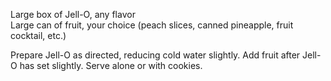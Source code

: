 ---
---

Large box of Jell-O, any flavor  
Large can of fruit, your choice (peach slices, canned pineapple, fruit cocktail, etc.) 


Prepare Jell-O as directed, reducing cold water slightly. Add fruit after Jell-O has set slightly. 
Serve alone or with cookies. 

